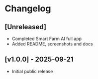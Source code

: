﻿# Changelog

## [Unreleased]
- Completed Smart Farm AI full app
- Added README, screenshots and docs

## [v1.0.0] - 2025-09-21
- Initial public release
